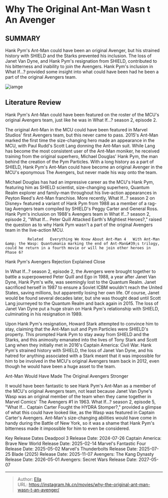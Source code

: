 # Why The Original Ant-Man Wasn t An Avenger


## SUMMARY 



  Hank Pym&#39;s Ant-Man could have been an original Avenger, but his strained history with SHIELD and the Starks prevented his inclusion.   The loss of Janet Van Dyne, and Hank Pym&#39;s resignation from SHIELD, contributed to his bitterness and inability to join the Avengers.   Hank Pym&#39;s inclusion in What If...? provided some insight into what could have been had he been a part of the original Avengers team.  

![iamge](https://static1.srcdn.com/wordpress/wp-content/uploads/2023/12/michael-douglas-hank-pym-in-the-mcu-with-hank-pym-s-ant-man-in-what-if-season-2.jpg)

## Literature Review
Hank Pym&#39;s Ant-Man could have been featured on the roster of the MCU&#39;s original Avengers team, just like he was in What If...? season 2, episode 2.




The original Ant-Man in the MCU could have been featured in Marvel Studios&#39; first Avengers team, but this never came to pass. 2015&#39;s Ant-Man marked the first time the size-changing hero made an appearance in the MCU, with Paul Rudd&#39;s Scott Lang donning the Ant-Man suit. While Lang has become the most consistent user of the Ant-Man moniker, he received training from the original superhero, Michael Douglas&#39; Hank Pym, the man behind the creation of the Pym Particles. With a long history as a part of SHIELD, Hank Pym&#39;s Ant-Man could have become an original Avenger in the MCU&#39;s eponymous The Avengers, but never made his way onto the team.




Michael Douglas has had an impressive career as the MCU&#39;s Hank Pym, featuring him as SHIELD scientist, size-changing superhero, Quantum Realm explorer and family-man throughout his live-action appearances in Peyton Reed&#39;s Ant-Man franchise. More recently, What If...? season 2 on Disney&#43; featured a variant of Hank Pym from 1988 as a member of a rag-tag Avengers team compiled by SHIELD&#39;s Peggy Carter and General Ross. Hank Pym&#39;s inclusion on 1988&#39;s Avengers team in What If...? season 2, episode 2, &#34;What If... Peter Quill Attacked Earth&#39;s Mightiest Heroes?,&#34; raised the question as to why Hank Pym wasn&#39;t a part of the original Avengers team in the live-action MCU.

              Related   Everything We Know About Ant-Man 4   With Ant-Man &amp; the Wasp: Quantumania marking the end of Ant-Man&#39;s trilogy, could he return in a fourth movie or will he join other heroes in Phase 6?    


 Hank Pym&#39;s Avengers Rejection Explained 
   Close     




In What If...? season 2, episode 2, the Avengers were brought together to battle a superpowered Peter Quill and Ego in 1988, a year after Janet Van Dyne, Hank Pym&#39;s wife, was seemingly lost to the Quantum Realm. Janet sacrificed herself in 1987 to ensure a Soviet ICBM wouldn&#39;t reach the United States, saving millions, but apparently losing her own life. Of course, Janet would be found several decades later, but she was thought dead until Scott Lang journeyed to the Quantum Realm and back again in 2015. The loss of Janet Van Dyne put a huge strain on Hank Pym&#39;s relationship with SHIELD, culminating in his resignation in 1989.

Upon Hank Pym&#39;s resignation, Howard Stark attempted to convince him to stay, claiming that the Ant-Man suit and Pym Particles were SHIELD&#39;s property. This prompted Hank Pym to stay away from SHIELD and the Starks, and this animosity emanated into the lives of Tony Stark and Scott Lang when they initially met in 2016&#39;s Captain America: Civil War. Hank Pym&#39;s strained history with SHIELD, the loss of Janet Van Dyne, and his hatred for anything associated with a Stark meant that it was impossible for him to be involved in the MCU&#39;s original Avengers team back in 2012, even though he would have been a huge asset to the team.






 Ant-Man Would Have Made The Original Avengers Stronger 
          

It would have been fantastic to see Hank Pym&#39;s Ant-Man as a member of the MCU&#39;s original Avengers team, not least because Janet Van Dyne&#39;s Wasp was an original member of the team when they came together in Marvel Comics&#39; The Avengers #1 in 1963. What If...? season 2, episode 5, &#34;What If... Captain Carter Fought the HYDRA Stomper?,&#34; provided a glimpse of what this could have looked like, as the Wasp was featured in Captain Carter&#39;s Avengers. Ant-Man&#39;s size-changing abilities would have come in handy during the Battle of New York, so it was a shame that Hank Pym&#39;s bitterness made it impossible for him to even be considered.

  Key Release Dates              Deadpool 3 Release Date: 2024-07-26                    Captain America: Brave New World Release Date: 2025-02-14                   Marvel&#39;s Fantastic Four Release Date: 2025-05-02                   Marvel&#39;s Thunderbolts Release Date: 2025-07-25                   Blade (2025) Release Date: 2025-11-07                   Avengers: The Kang Dynasty  Release Date: 2026-05-01                    Avengers: Secret Wars Release Date: 2027-05-07      

---

> Author: [Ella](https://instagram.hk.cn/)  
> URL: https://instagram.hk.cn/movies/why-the-original-ant-man-wasn-t-an-avenger/  

